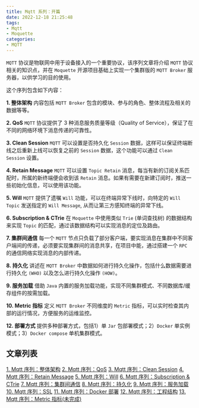 ```yaml
---
title: Mqtt 系列：开篇
date: 2022-12-18 21:25:48
tags:
- Mqtt
- Moquette
categories:
- MQTT
---
```


`MQTT` 协议是物联网中用于设备接入的一个重要协议，该序列文章将介绍 `MQTT` 协议相关的知识点，并在 `Moquette` 开源项目基础上实现一个集群版的 `MQTT Broker` 服务器，以供学习的目的使用。

<!-- more -->

这个序列包含如下内容：

**1. 整体架构**
内容包括 `MQTT Broker` 包含的模块、参与的角色、整体流程及相关的数据等等。

**2. QoS**
`MQTT` 协议提供了 3 种消息服务质量等级（Quality of Service），保证了在不同的网络环境下消息传递的可靠性。

**3. Clean Session**
`MQTT` 可以设置是否持久化 `Session` 数据，这样可以保证终端断线之后重新上线可以恢复之前的 `Session` 数据，这个功能可以通过 `Clean Session` 设置。

**4. Retain Message**
`MQTT` 可以设置 `Topic Retain` 消息，每当有新的订阅关系匹配时，所属的新终端便会收到该 `Retain` 消息。如果有需要在新建订阅时，推送一些初始化信息，可以使用该功能。

**5. Will**
`MQTT` 提供了遗嘱 `Will` 功能，可以在终端异常下线时，向特定的 `Will Topic` 发送指定的 `Will Message`, 从而让第三方感知终端的异常下线。

**6. Subscription & CTrie**
在 `Moquette` 中使用类似 `Trie` (单词查找树) 的数据结构来实现 `Topic` 的匹配，通过该数据结构可以实现消息的定位及路由。

**7. 集群间通信**
每一个 `MQTT` 节点只负载了部分客户端，要实现消息在集群中不同客户端间的传递，必须要实现集群间的消息共享，在项目中能，通过搭建一个 `RPC` 的通信网络实现消息的内部传递。

**8. 持久化**
讲述在 `MQTT Broker` 中数据如何进行持久化操作，包括什么数据需要进行持久化 `(WHO)` 以及怎么进行持久化操作 `(HOW)`。

**9. 服务加载**
借助 `Java` 内置的服务加载功能，实现不同集群模式、不同数据库/缓存组件的按需加载。

**10. Metric 指标**
定义 `MQTT Broker` 不同维度的 `Metric` 指标，可以实时检查其内部的运行情况，方便服务的运维监控。

**12. 部署方式**
提供多种部署方式，包括1）单 `Jar` 包部署模式；2）`Docker` 单实例模式；3）`Docker compose` 单机集群模式。 


## 文章列表

[1. Mqtt 序列：整体架构][1]
[2. Mqtt 序列：QoS][2]
[3. Mqtt 序列：Clean Session][3]
[4. Mqtt 序列：Retain Message][4]
[5. Mqtt 序列：Will][5]
[6. Mqtt 序列：Subscription & CTrie][6]
[7. Mqtt 序列：集群间通信][7]
[8. Mqtt 序列：持久化][8]
[9. Mqtt 序列：服务加载][9]
[10. Mqtt 序列：SSL][10]
[11. Mqtt 序列：Docker 部署][11]
[12. Mqtt 序列：工程结构][12]
[13. Mqtt 序列：Metric 指标(未完成)][13]


[1]:https://zhangxt.top/2022/12/31/mqtt-architecture-overview/
[2]:https://zhangxt.top/2022/12/31/mqtt-qos/
[3]:https://zhangxt.top/2023/01/01/mqtt-clean-session/
[4]:https://zhangxt.top/2023/01/01/mqtt-retain-message/
[5]:https://zhangxt.top/2023/01/01/mqtt-will/
[6]:https://zhangxt.top/2023/01/14/mqtt-subscription/
[7]:https://zhangxt.top/2023/01/14/mqtt-cluster/
[8]:https://zhangxt.top/2023/02/05/mqtt-persistent/
[9]:https://zhangxt.top/2023/02/11/mqtt-service-loader/
[10]:https://zhangxt.top/2023/02/18/mqtt-ssl/
[11]:https://zhangxt.top/2023/02/18/mqtt-docker/
[12]:https://zhangxt.top/2023/02/26/mqtt-project/
[13]:https://zhangxt.top/2022/12/18/mqtt-series/